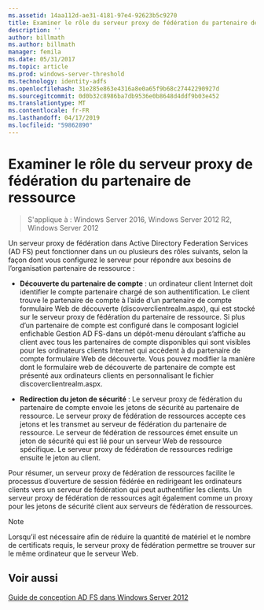 ```yaml
---
ms.assetid: 14aa112d-ae31-4181-97e4-92623b5c9270
title: Examiner le rôle du serveur proxy de fédération du partenaire de ressource
description: ''
author: billmath
ms.author: billmath
manager: femila
ms.date: 05/31/2017
ms.topic: article
ms.prod: windows-server-threshold
ms.technology: identity-adfs
ms.openlocfilehash: 31e285e863e4316a8e0a65f9b68c27442290927d
ms.sourcegitcommit: 0d0b32c8986ba7db9536e0b8648d4ddf9b03e452
ms.translationtype: MT
ms.contentlocale: fr-FR
ms.lasthandoff: 04/17/2019
ms.locfileid: "59862890"
---
```

# <a name="review-the-role-of-the-federation-server-proxy-in-the-resource-partner"></a>Examiner le rôle du serveur proxy de fédération du partenaire de ressource

>S'applique à : Windows Server 2016, Windows Server 2012 R2, Windows Server 2012

Un serveur proxy de fédération dans Active Directory Federation Services \(AD FS\) peut fonctionner dans un ou plusieurs des rôles suivants, selon la façon dont vous configurez le serveur pour répondre aux besoins de l’organisation partenaire de ressource :  
  
-   **Découverte du partenaire de compte** : un ordinateur client Internet doit identifier le compte partenaire chargé de son authentification. Le client trouve le partenaire de compte à l’aide d’un partenaire de compte formulaire Web de découverte \(discoverclientrealm.aspx\), qui est stocké sur le serveur proxy de fédération du partenaire de ressource. Si plus d’un partenaire de compte est configuré dans le composant logiciel enfichable Gestion AD FS\-dans un dépôt\-menu déroulant s’affiche au client avec tous les partenaires de compte disponibles qui sont visibles pour les ordinateurs clients Internet qui accèdent à du partenaire de compte formulaire Web de découverte. Vous pouvez modifier la manière dont le formulaire web de découverte de partenaire de compte est présenté aux ordinateurs clients en personnalisant le fichier discoverclientrealm.aspx.  
  
-   **Redirection du jeton de sécurité** : Le serveur proxy de fédération du partenaire de compte envoie les jetons de sécurité au partenaire de ressource. Le serveur proxy de fédération de ressources accepte ces jetons et les transmet au serveur de fédération du partenaire de ressource. Le serveur de fédération de ressources émet ensuite un jeton de sécurité qui est lié pour un serveur Web de ressource spécifique. Le serveur proxy de fédération de ressources redirige ensuite le jeton au client.  
  
Pour résumer, un serveur proxy de fédération de ressources facilite le processus d’ouverture de session fédérée en redirigeant les ordinateurs clients vers un serveur de fédération qui peut authentifier les clients. Un serveur proxy de fédération de ressources agit également comme un proxy pour les jetons de sécurité client aux serveurs de fédération de ressources.  
  
> [!NOTE]  
> Lorsqu’il est nécessaire afin de réduire la quantité de matériel et le nombre de certificats requis, le serveur proxy de fédération permettre se trouver sur le même ordinateur que le serveur Web.  
  
## <a name="see-also"></a>Voir aussi
[Guide de conception AD FS dans Windows Server 2012](AD-FS-Design-Guide-in-Windows-Server-2012.md)

